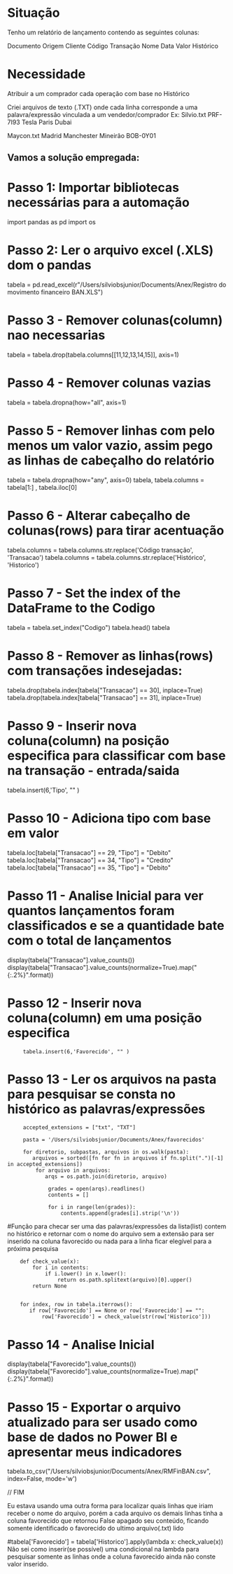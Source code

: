 <h1>Situação </h1>

Tenho um relatório de lançamento contendo as seguintes colunas:

Documento
Origem
Cliente	
Código Transação
Nome
Data
Valor
Histórico

<h1>Necessidade</h1>

Atribuir a um comprador cada operação com base no Histórico	

Criei arquivos de texto (.TXT) onde cada linha corresponde a uma palavra/expressão vinculada a um vendedor/comprador
Ex: Silvio.txt
PRF-7I93
Tesla
Paris
Dubai

Maycon.txt
Madrid
Manchester
Mineirão
BOB-0Y01

<h2>Vamos a solução empregada:</h2>


# Passo 1: Importar bibliotecas necessárias para a automação
import pandas as pd
import os

# Passo 2: Ler o arquivo excel (.XLS) dom o pandas
tabela = pd.read_excel(r"/Users/silviobsjunior/Documents/Anex/Registro do movimento financeiro BAN.XLS")

# Passo 3 - Remover colunas(column) nao necessarias
tabela = tabela.drop(tabela.columns[[11,12,13,14,15]], axis=1)

# Passo 4 - Remover colunas vazias
tabela = tabela.dropna(how="all", axis=1)

# Passo 5 - Remover linhas com pelo menos um valor vazio, assim pego as linhas de cabeçalho do relatório
tabela = tabela.dropna(how="any", axis=0)
tabela, tabela.columns = tabela[1:] , tabela.iloc[0]

# Passo 6 - Alterar cabeçalho de colunas(rows) para tirar acentuação
tabela.columns = tabela.columns.str.replace('Código transação', 'Transacao')
tabela.columns = tabela.columns.str.replace('Histórico', 'Historico')

# Passo 7 - Set the index of the DataFrame to the Codigo
tabela = tabela.set_index("Codigo")
tabela.head()
tabela

# Passo 8 - Remover as linhas(rows) com transações indesejadas:
tabela.drop(tabela.index[tabela["Transacao"] == 30], inplace=True)
tabela.drop(tabela.index[tabela["Transacao"] == 31], inplace=True)

# Passo 9 - Inserir nova coluna(column) na posição especifica para classificar com base na transação - entrada/saida
tabela.insert(6,'Tipo', "" )

# Passo 10  - Adiciona tipo com base em valor
tabela.loc[tabela["Transacao"] == 29, "Tipo"] = "Debito"
tabela.loc[tabela["Transacao"] == 34, "Tipo"] = "Credito"
tabela.loc[tabela["Transacao"] == 35, "Tipo"] = "Debito"

# Passo 11 - Analise Inicial para ver quantos lançamentos foram classificados e se a quantidade bate com o total de lançamentos
display(tabela["Transacao"].value_counts())
display(tabela["Transacao"].value_counts(normalize=True).map("{:.2%}".format))

# Passo 12 -  Inserir nova coluna(column) em uma posição especifica
         tabela.insert(6,'Favorecido', "" )


# Passo 13 - Ler os arquivos na pasta para pesquisar se consta no histórico as palavras/expressões

         accepted_extensions = ["txt", "TXT"]

         pasta = '/Users/silviobsjunior/Documents/Anex/favorecidos'

         for diretorio, subpastas, arquivos in os.walk(pasta):
            arquivos = sorted([fn for fn in arquivos if fn.split(".")[-1] in accepted_extensions])
             for arquivo in arquivos:
                arqs = os.path.join(diretorio, arquivo)

                 grades = open(arqs).readlines()
                 contents = []

                 for i in range(len(grades)):
                     contents.append(grades[i].strip('\n'))

#Função para checar ser uma das palavras/expressões da lista(list) contem no histórico e retornar com o nome do arquivo sem a extensão para ser inserido na coluna favorecido ou nada para a linha ficar elegível para a próxima pesquisa

        def check_value(x):
            for i in contents:
                if i.lower() in x.lower():
                    return os.path.splitext(arquivo)[0].upper()
            return None

        
        for index, row in tabela.iterrows():
           if row['Favorecido'] == None or row['Favorecido'] == "":
               row['Favorecido'] = check_value(str(row['Historico'])) 
        


# Passo 14 - Analise Inicial
display(tabela["Favorecido"].value_counts())
display(tabela["Favorecido"].value_counts(normalize=True).map("{:.2%}".format))

# Passo 15 - Exportar o arquivo atualizado para ser usado como base de dados no Power BI e apresentar meus indicadores
tabela.to_csv("/Users/silviobsjunior/Documents/Anex/RMFinBAN.csv", index=False, mode='w')


// FIM

Eu estava usando uma outra forma para localizar quais linhas que iriam receber o nome do arquivo, porém a cada arquivo os demais linhas tinha a coluna favorecido que retornou False apagado seu conteúdo, ficando somente identificado o favorecido do ultimo arquivo(.txt) lido

#tabela['Favorecido'] = tabela['Historico'].apply(lambda x: check_value(x))
Não sei como inserir(se possível) uma condicional na lambda para pesquisar somente as linhas onde a coluna favorecido ainda não conste valor inserido.
